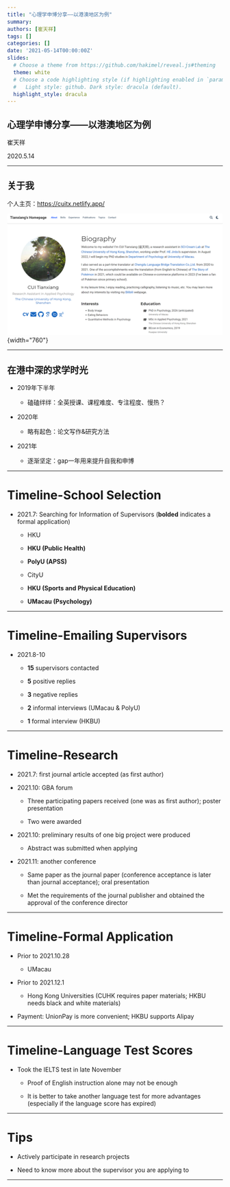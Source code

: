 ```yaml
---
title: "心理学申博分享——以港澳地区为例"
summary: 
authors: [崔天祥]
tags: []
categories: []
date: '2021-05-14T00:00:00Z'
slides:
  # Choose a theme from https://github.com/hakimel/reveal.js#theming
  theme: white
  # Choose a code highlighting style (if highlighting enabled in `params.toml`)
  #   Light style: github. Dark style: dracula (default).
  highlight_style: dracula
---
```


## 心理学申博分享——以港澳地区为例

崔天祥

2020.5.14

---

## 关于我

个人主页：https://cuitx.netlify.app/

![image](static/uploads/homepage-about.png){width="760"}

---

## 在港中深的求学时光

- 2019年下半年

  - 磕磕绊绊：全英授课、课程难度、专注程度、慢热？

- 2020年

  - 略有起色：论文写作&研究方法

- 2021年

  - 逐渐坚定：gap一年用来提升自我和申博

---

# Timeline-School Selection

- 2021.7: Searching for Information of Supervisors (**bolded** indicates a formal application)

  - HKU

  - **HKU (Public Health)**

  - **PolyU (APSS)**

  - CityU

  - **HKU (Sports and Physical Education)**

  - **UMacau (Psychology)**

---

# Timeline-Emailing Supervisors

- 2021.8-10

  - **15** supervisors contacted

  - **5** positive replies

  - **3** negative replies

  - **2** informal interviews (UMacau & PolyU)

  - **1** formal interview (HKBU)

---

# Timeline-Research

- 2021.7: first journal article accepted (as first author)

- 2021.10: GBA forum

  - Three participating papers received (one was as first author); poster presentation

  - Two were awarded

- 2021.10: preliminary results of one big project were produced

  - Abstract was submitted when applying

- 2021.11: another conference

  - Same paper as the journal paper (conference acceptance is later than journal acceptance); oral presentation

  - Met the requirements of the journal publisher and obtained the approval of the conference director

---

# Timeline-Formal Application

- Prior to 2021.10.28

  - UMacau

- Prior to 2021.12.1

  - Hong Kong Universities (CUHK requires paper materials; HKBU needs black and white materials)

- Payment: UnionPay is more convenient; HKBU supports Alipay

---

# Timeline-Language Test Scores

- Took the IELTS test in late November

  - Proof of English instruction alone may not be enough

  - It is better to take another language test for more advantages (especially if the language score has expired)

---

# Tips

- Actively participate in research projects

- Need to know more about the supervisor you are applying to

---
